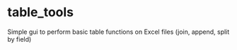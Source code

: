 # table_tools
Simple gui to perform basic table functions on Excel files (join, append, split by field)
